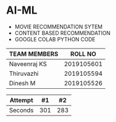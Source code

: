# AI-ML
- MOVIE RECOMMENDATION SYTEM
- CONTENT BASED RECOMMENDATION
- GOOGLE COLAB PYTHON CODE

| TEAM MEMBERS  |    ROLL NO    |
| ------------- | ------------- |
| Naveenraj KS  |  2019105601   |
| Thiruvazhi    |  2019105594   |
| Dinesh M      |  2019105526   |

| Attempt | #1    | #2    |
| :---:   | :---: | :---: |
| Seconds | 301   | 283   |
